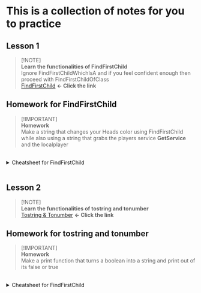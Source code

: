 # This is a collection of notes for you to practice <br />
 ## Lesson 1 <br />
 > [!NOTE]\
 > **Learn the functionalities of FindFirstChild** <br />
 > Ignore FindFirstChildWhichIsA and if you feel confident enough then proceed with FindFirstChildOfClass <br />
 > [FindFirstChild](https://github.com/Shimjapi/Notes/blob/main/FindFirstChild/All.lua) **<- Click the link**

## Homework for FindFirstChild <br />
 > [!IMPORTANT]\
 > **Homework** <br />
 > Make a string that changes your Heads color using FindFirstChild while also using a string that grabs the players service **GetService** and the localplayer

 <br />
<details>

<summary>Cheatsheet for FindFirstChild </summary>

```lua
   local Players = game:GetService('Players')
   local Host = Players.LocalPlayer
   
   Host.Character:FindFirstChild("Head").Color = Color3.fromRGB(255,0,0)
```

</details>
<br />

 ## Lesson 2 <br />
 > [!NOTE]\
 > **Learn the functionalities of tostring and tonumber** <br />
 > [Tostring & Tonumber](https://github.com/Shimjapi/Notes/blob/main/Functions/tostring%20%26%20tonumber.lua) **<- Click the link**

## Homework for tostring and tonumber <br />
 > [!IMPORTANT]\
 > **Homework** <br />
 > Make a print function that turns a boolean into a string and print out of its false or true

<br />
<details>

<summary>Cheatsheet for FindFirstChild </summary>

```lua
   local Boolean = true

   print("Boolean is now "..tostring(Boolean))
```

</details>
<br />
 
